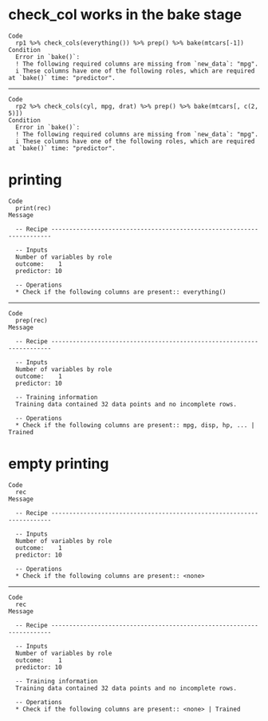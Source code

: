 # check_col works in the bake stage

    Code
      rp1 %>% check_cols(everything()) %>% prep() %>% bake(mtcars[-1])
    Condition
      Error in `bake()`:
      ! The following required columns are missing from `new_data`: "mpg".
      i These columns have one of the following roles, which are required at `bake()` time: "predictor".

---

    Code
      rp2 %>% check_cols(cyl, mpg, drat) %>% prep() %>% bake(mtcars[, c(2, 5)])
    Condition
      Error in `bake()`:
      ! The following required columns are missing from `new_data`: "mpg".
      i These columns have one of the following roles, which are required at `bake()` time: "predictor".

# printing

    Code
      print(rec)
    Message
      
      -- Recipe ----------------------------------------------------------------------
      
      -- Inputs 
      Number of variables by role
      outcome:    1
      predictor: 10
      
      -- Operations 
      * Check if the following columns are present:: everything()

---

    Code
      prep(rec)
    Message
      
      -- Recipe ----------------------------------------------------------------------
      
      -- Inputs 
      Number of variables by role
      outcome:    1
      predictor: 10
      
      -- Training information 
      Training data contained 32 data points and no incomplete rows.
      
      -- Operations 
      * Check if the following columns are present:: mpg, disp, hp, ... | Trained

# empty printing

    Code
      rec
    Message
      
      -- Recipe ----------------------------------------------------------------------
      
      -- Inputs 
      Number of variables by role
      outcome:    1
      predictor: 10
      
      -- Operations 
      * Check if the following columns are present:: <none>

---

    Code
      rec
    Message
      
      -- Recipe ----------------------------------------------------------------------
      
      -- Inputs 
      Number of variables by role
      outcome:    1
      predictor: 10
      
      -- Training information 
      Training data contained 32 data points and no incomplete rows.
      
      -- Operations 
      * Check if the following columns are present:: <none> | Trained

